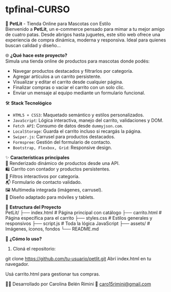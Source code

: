 # tpfinal-CURSO
🐶 **PetLit** - Tienda Online para Mascotas con Estilo  
Bienvenido a **PetLit**, un e-commerce pensado para mimar a tu mejor amigo de cuatro patas. Desde abrigos hasta juguetes, este sitio web ofrece una experiencia de compra dinámica, moderna y responsiva. Ideal para quienes buscan calidad y diseño... 

🌐 **¿Qué hace este proyecto?**  
Simula una tienda online de productos para mascotas donde podés:

- Navegar productos destacados y filtrarlos por categoría.
- Agregar artículos a un carrito persistente.
- Visualizar y editar el carrito desde cualquier página.
- Finalizar compras o vaciar el carrito con un solo clic.
- Enviar un mensaje al equipo mediante un formulario funcional.

🛠️ **Stack Tecnológico**  
- `HTML5 + CSS3`: Maquetado semántico y estilos personalizados.  
- `JavaScript`: Lógica interactiva, manejo del carrito, validaciones y DOM.  
- `Fetch API`: Consumo de datos desde `dummyjson.com`.  
- `LocalStorage`: Guarda el carrito incluso si recargás la página.  
- `Swiper.js`: Carrusel para productos destacados.  
- `Formspree`: Gestión del formulario de contacto.  
- `Bootstrap, Flexbox, Grid`: Responsive design.  

✨ **Características principales**  
🐾 Renderizado dinámico de productos desde una API.  
🛍️ Carrito con contador y productos persistentes.  
🎯 Filtros interactivos por categoría.  
📬 Formulario de contacto validado.  
🖼️ Multimedia integrada (imágenes, carrusel).  
📱 Diseño adaptado para móviles y tablets.  

📂 **Estructura del Proyecto**  
PetLit/
├── index.html # Página principal con catálogo
├── carrito.html # Página específica para el carrito
├── styles.css # Estilos generales y responsivos
├── script.js # Toda la lógica JavaScript
├── assets/ # Imágenes, íconos, fondos
└── README.md


🚀 **¿Cómo lo uso?**  
1. Cloná el repositorio:  

git clone https://github.com/tu-usuario/petlit.git
Abrí index.html en tu navegador.

Usá carrito.html para gestionar tus compras.

👩‍🎨 Desarrollado por
Carolina Belén Rimini
📧 caro15rimini@gmail.com


